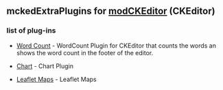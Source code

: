 ## mckedExtraPlugins for [modCKEditor][1] (CKEditor)

### list of plug-ins

* [Word Count][2] - WordCount Plugin for CKEditor that counts the words an shows the word count in the footer of the editor.

* [Chart][3] - Chart Plugin

* [Leaflet Maps][4] - Leaflet Maps



[1]: https://github.com/vgrish/modCKEditor
[2]: https://github.com/w8tcha/CKEditor-WordCount-Plugin
[3]: https://github.com/wwalc/chart
[4]: https://github.com/ranelpadon/ckeditor-leaflet
